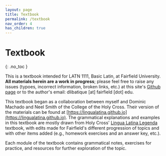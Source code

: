```yaml
---
layout: page
title: Textbook
permalink: /textbook
nav_order: 4
has_children: true
---
```


# Textbook
{: .no_toc }

This is a textbook intended for LATN 1111, Basic Latin, at Fairfield University. **All materials herein are a work in progress**; please feel free to raise any issues (typoes, incorrect information, broken links, etc.) at this site's [Github page](https://github.com/introlatin/introlatin.github.io) or to the author's email: dlibatique [at] fairfield [dot] edu.

This textbook began as a collaboration between myself and Dominic Machado and Neel Smith of the College of the Holy Cross. Their version of the materials can be found at [https://lingualatina.github.io](https://lingualatina.github.io). The grammatical explanations and examples in this textbook are mostly drawn from Holy Cross' [Lingua Latina Legenda](https://lingualatina.github.io/textbook) textbook, with edits made for Fairfield's different progression of topics and with other items added (e.g., homework exercises and an answer key, etc.).

Each module of the textbook contains grammatical notes, exercises for practice, and resources for further exploration of the topic. 
